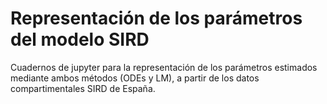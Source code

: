 # Representación de los parámetros del modelo SIRD
Cuadernos de jupyter para la representación de los parámetros estimados mediante ambos métodos (ODEs y LM), a partir de los datos compartimentales SIRD de España.
